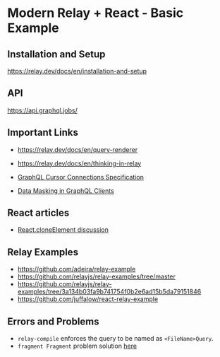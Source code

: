 # Modern Relay + React - Basic Example

## Installation and Setup

<https://relay.dev/docs/en/installation-and-setup>

## API

<https://api.graphql.jobs/>

## Important Links

- <https://relay.dev/docs/en/query-renderer>
- <https://relay.dev/docs/en/thinking-in-relay>

- [GraphQL Cursor Connections Specification](https://relay.dev/graphql/connections.htm)
- [Data Masking in GraphQL Clients](https://www.youtube.com/watch?v=ww5UQ50oHok)

## React articles

- [React.cloneElement discussion](https://stackoverflow.com/questions/32370994/how-to-pass-props-to-this-props-children)

## Relay Examples

- <https://github.com/adeira/relay-example>
- <https://github.com/relayjs/relay-examples/tree/master>
- <https://github.com/relayjs/relay-examples/tree/3a134b03fa9b741754f0b2e6ad15b5da79151846>
- <https://github.com/juffalow/react-relay-example>

## Errors and Problems

- `relay-compile` enforces the query to be named as `<FileName>Query`.
- `fragment Fragment` problem solution [here](https://github.com/facebook/relay/issues/3007)
